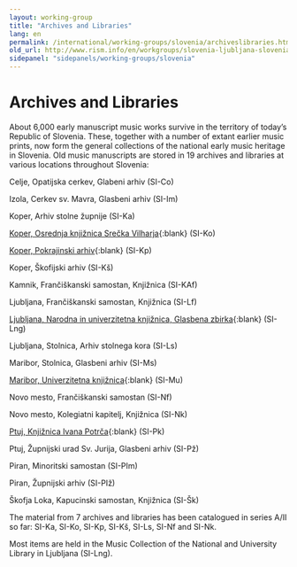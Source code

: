 ```yaml
---
layout: working-group
title: "Archives and Libraries"
lang: en
permalink: /international/working-groups/slovenia/archiveslibraries.html
old_url: http://www.rism.info/en/workgroups/slovenia-ljubljana-slovenian-academy-of-sciences-and-arts-institute-of-musicology/home/archives-and-libraries.html
sidepanel: "sidepanels/working-groups/slovenia"
---
```


# Archives and Libraries

About 6,000 early manuscript music works survive in the territory of today’s Republic of Slovenia. These, together with a number of extant earlier music prints, now form the general collections of the national early music heritage in Slovenia. Old music manuscripts are stored in 19 archives and libraries at various locations throughout Slovenia:



Celje, Opatijska cerkev, Glabeni arhiv (SI-Co)

Izola, Cerkev sv. Mavra, Glasbeni arhiv (SI-Im)

Koper, Arhiv stolne župnije (SI-Ka)

[Koper, Osrednja knjižnica Srečka Vilharja](http://www.kp.sik.si/en){:blank} (SI-Ko)

[Koper, Pokrajinski arhiv](http://www.arhiv-koper.si/web/guest/home){:blank} (SI-Kp)

Koper, Škofijski arhiv (SI-Kš)

Kamnik, Frančiškanski samostan, Knjižnica (SI-KAf)

Ljubljana, Frančiškanski samostan, Knjižnica (SI-Lf)

[Ljubljana, Narodna in univerzitetna knjižnica, Glasbena zbirka](http://www.nuk.uni-lj.si/nukeng1.asp?id=1228518){:blank} (SI-Lng)

Ljubljana, Stolnica, Arhiv stolnega kora (SI-Ls)

Maribor, Stolnica, Glasbeni arhiv (SI-Ms)

[Maribor, Univerzitetna knjižnica](http://www.ukm.uni-mb.si/podrocje.aspx#){:blank} (SI-Mu)

Novo mesto, Frančiškanski samostan (SI-Nf)

Novo mesto, Kolegiatni kapitelj, Knjižnica (SI-Nk)

[Ptuj, Knjižnica Ivana Potrča](http://www.knjiznica-ptuj.si/?lng=eng){:blank} (SI-Pk)

Ptuj, Župnijski urad Sv. Jurija, Glasbeni arhiv (SI-Pž)

Piran, Minoritski samostan (SI-PIm)

Piran, Župnijski arhiv (SI-PIž)

Škofja Loka, Kapucinski samostan, Knjižnica (SI-Šk)



The material from 7 archives and libraries has been catalogued in series A/II so far: SI-Ka, SI-Ko, SI-Kp, SI-Kš, SI-Ls, SI-Nf and SI-Nk.



Most items are held in the Music Collection of the National and University Library in Ljubljana (SI-Lng).
